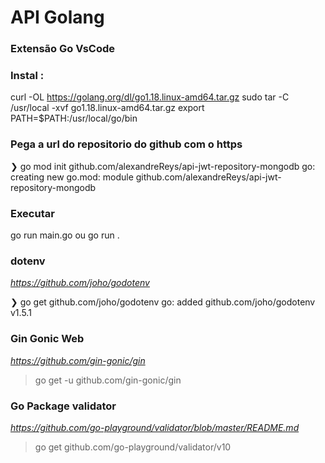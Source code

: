 # API Golang

### Extensão Go VsCode

### Instal :

curl -OL https://golang.org/dl/go1.18.linux-amd64.tar.gz
sudo tar -C /usr/local -xvf go1.18.linux-amd64.tar.gz
export PATH=$PATH:/usr/local/go/bin

### Pega a url do repositorio do github com o https

❯ go mod init github.com/alexandreReys/api-jwt-repository-mongodb
go: creating new go.mod: module github.com/alexandreReys/api-jwt-repository-mongodb

### Executar

go run main.go ou
go run .

### dotenv

*https://github.com/joho/godotenv*

❯ go get github.com/joho/godotenv
go: added github.com/joho/godotenv v1.5.1

### Gin Gonic Web

*https://github.com/gin-gonic/gin*

> go get -u github.com/gin-gonic/gin

### Go Package validator

*https://github.com/go-playground/validator/blob/master/README.md*

> go get github.com/go-playground/validator/v10
